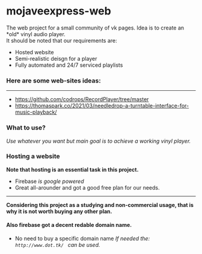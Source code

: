 # mojaveexpress-web

<p> The web project for a small community of vk pages. Idea is to create an *old* vinyl audio player. 
<br> It should be noted that our requirements are: </p>

- Hosted website
- Semi-realistic deisgn for a player
- Fully automated and 24/7 serviced playlists

### Here are some web-sites ideas: 
---
- https://github.com/codrops/RecordPlayer/tree/master
- https://thomaspark.co/2021/03/needledrop-a-turntable-interface-for-music-playback/

### What to use? 

*Use whatever you want but main goal is to achieve a working vinyl player.*

### Hosting a website 
**Note that hosting is an essential task in this project.**

- Firebase
*is google powered* 
- Great all-arounder and got a good free plan for our needs.
---
**Considering this project as a studying and non-commercial usage, that is why it is not worth buying any other plan.**

#### Also firebase got a decent redable domain name. 
- No need to buy a specific domain name 
*If needed the: ``http://www.dot.tk/ `` can be used.* 


